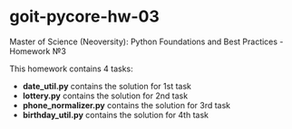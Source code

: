 # goit-pycore-hw-03
Master of Science (Neoversity): Python Foundations and Best Practices - Homework №3

This homework contains 4 tasks:
- **date_util.py** contains the solution for 1st task
- **lottery.py** contains the solution for 2nd task
- **phone_normalizer.py** contains the solution for 3rd task
- **birthday_util.py** contains the solution for 4th task
